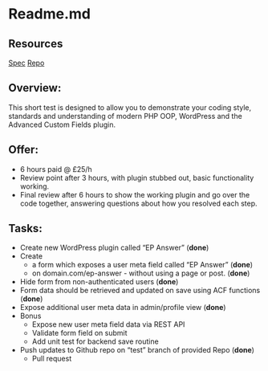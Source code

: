# Readme.md

## Resources

[Spec](https://docs.google.com/document/d/1INAJOAO4MsWjUeNRT-9iC_T7jg2nRyXSviRCZLSEzak/edit)
[Repo](Repo)

## Overview:

This short test is designed to allow you to demonstrate your coding style, standards and understanding of modern PHP OOP, WordPress and the Advanced Custom Fields plugin.

## Offer:

- 6 hours paid @ £25/h
- Review point after 3 hours, with plugin stubbed out, basic functionality working.
- Final review after 6 hours to show the working plugin and go over the code together, answering questions about how you resolved each step.

## Tasks:

- Create new WordPress plugin called “EP Answer” (**done**)
- Create
  - a form which exposes a user meta field called “EP Answer” (**done**)
  - on domain.com/ep-answer - without using a page or post. (**done**)
- Hide form from non-authenticated users (**done**)
- Form data should be retrieved and updated on save using ACF functions (**done**)
- Expose additional user meta data in admin/profile view (**done**)
- Bonus
  - Expose new user meta field data via REST API
  - Validate form field on submit
  - Add unit test for backend save routine
- Push updates to Github repo on “test” branch of provided Repo (**done**)
  - Pull request
